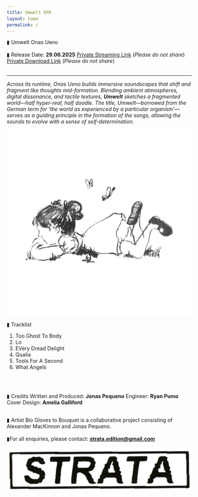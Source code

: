 ```yaml
---
title: Umwelt EPK
layout: home
permalink: /
---
```


▮ Umwelt
Onas Ueno
<br>
<br>
▮ Release Date: **29.06.2025**
[Private Streaming Link](https://on.soundcloud.com/4Cv8n7n5JwtJ15Ex7) (*Please do not share*)
[Private Download Link](https://drive.google.com/drive/folders/1FIs8TBnxo_RsFuXn9e8zvKQpqvLfNhaX?usp=sharing) (*Please do not share*)
<br>
<br>

---
  
*Across its runtime, Onas Ueno builds immersive soundscapes that shift and fragment like thoughts mid-formation. Blending ambient atmospheres, digital dissonance, and tactile textures, **Umwelt** sketches a fragmented world—half hyper-real, half doodle. The title, Umwelt—borrowed from the German term for 'the world as experienced by a particular organism'—serves as a guiding principle in the formation of the songs, allowing the sounds to evolve with a sense of self-determination.*

<img src="UmweltCover.jpg" alt="Umwelt Cover" class="centered-image">

  
▮ Tracklist
1. Too Ghost To Body
2. Lo
3. EVery Dread Delight
4. Qualia
5. Tools For A Second
6. What Angels
<br>
<br>
  
▮ Credits
Written and Produced: **Jonas Pequeno**
Engineer: **Ryan Pumo**
Cover Design: **Amelia Galliford**
<br>
<br>
  
▮ Artist Bio
Gloves to Bouquet is a collaborative project consisting of Alexander MacKinnon and Jonas Pequeno.
<br>
<br>
▮For all enquiries, please contact: **strata.edition@gmail.com**

<img src="BWLogo_.png" alt="Strata Logo" class="centered-logo">

